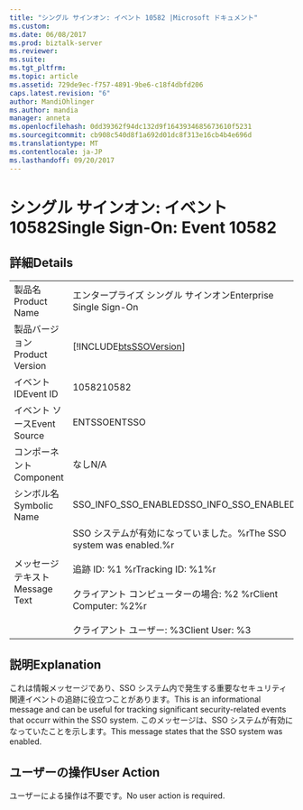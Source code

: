 ```yaml
---
title: "シングル サインオン: イベント 10582 |Microsoft ドキュメント"
ms.custom: 
ms.date: 06/08/2017
ms.prod: biztalk-server
ms.reviewer: 
ms.suite: 
ms.tgt_pltfrm: 
ms.topic: article
ms.assetid: 729de9ec-f757-4891-9be6-c18f4dbfd206
caps.latest.revision: "6"
author: MandiOhlinger
ms.author: mandia
manager: anneta
ms.openlocfilehash: 0dd39362f94dc132d9f1643934685673610f5231
ms.sourcegitcommit: cb908c540d8f1a692d01dc8f313e16cb4b4e696d
ms.translationtype: MT
ms.contentlocale: ja-JP
ms.lasthandoff: 09/20/2017
---
```

# <a name="single-sign-on-event-10582"></a><span data-ttu-id="9b9e9-102">シングル サインオン: イベント 10582</span><span class="sxs-lookup"><span data-stu-id="9b9e9-102">Single Sign-On: Event 10582</span></span>
## <a name="details"></a><span data-ttu-id="9b9e9-103">詳細</span><span class="sxs-lookup"><span data-stu-id="9b9e9-103">Details</span></span>  
  
|||  
|-|-|  
|<span data-ttu-id="9b9e9-104">製品名</span><span class="sxs-lookup"><span data-stu-id="9b9e9-104">Product Name</span></span>|<span data-ttu-id="9b9e9-105">エンタープライズ シングル サインオン</span><span class="sxs-lookup"><span data-stu-id="9b9e9-105">Enterprise Single Sign-On</span></span>|  
|<span data-ttu-id="9b9e9-106">製品バージョン</span><span class="sxs-lookup"><span data-stu-id="9b9e9-106">Product Version</span></span>|[!INCLUDE[btsSSOVersion](../includes/btsssoversion-md.md)]|  
|<span data-ttu-id="9b9e9-107">イベント ID</span><span class="sxs-lookup"><span data-stu-id="9b9e9-107">Event ID</span></span>|<span data-ttu-id="9b9e9-108">10582</span><span class="sxs-lookup"><span data-stu-id="9b9e9-108">10582</span></span>|  
|<span data-ttu-id="9b9e9-109">イベント ソース</span><span class="sxs-lookup"><span data-stu-id="9b9e9-109">Event Source</span></span>|<span data-ttu-id="9b9e9-110">ENTSSO</span><span class="sxs-lookup"><span data-stu-id="9b9e9-110">ENTSSO</span></span>|  
|<span data-ttu-id="9b9e9-111">コンポーネント</span><span class="sxs-lookup"><span data-stu-id="9b9e9-111">Component</span></span>|<span data-ttu-id="9b9e9-112">なし</span><span class="sxs-lookup"><span data-stu-id="9b9e9-112">N/A</span></span>|  
|<span data-ttu-id="9b9e9-113">シンボル名</span><span class="sxs-lookup"><span data-stu-id="9b9e9-113">Symbolic Name</span></span>|<span data-ttu-id="9b9e9-114">SSO_INFO_SSO_ENABLED</span><span class="sxs-lookup"><span data-stu-id="9b9e9-114">SSO_INFO_SSO_ENABLED</span></span>|  
|<span data-ttu-id="9b9e9-115">メッセージ テキスト</span><span class="sxs-lookup"><span data-stu-id="9b9e9-115">Message Text</span></span>|<span data-ttu-id="9b9e9-116">SSO システムが有効になっていました。%r</span><span class="sxs-lookup"><span data-stu-id="9b9e9-116">The SSO system was enabled.%r</span></span><br /><br /> <span data-ttu-id="9b9e9-117">追跡 ID: %1 %r</span><span class="sxs-lookup"><span data-stu-id="9b9e9-117">Tracking ID: %1%r</span></span><br /><br /> <span data-ttu-id="9b9e9-118">クライアント コンピューターの場合: %2 %r</span><span class="sxs-lookup"><span data-stu-id="9b9e9-118">Client Computer: %2%r</span></span><br /><br /> <span data-ttu-id="9b9e9-119">クライアント ユーザー: %3</span><span class="sxs-lookup"><span data-stu-id="9b9e9-119">Client User: %3</span></span>|  
  
## <a name="explanation"></a><span data-ttu-id="9b9e9-120">説明</span><span class="sxs-lookup"><span data-stu-id="9b9e9-120">Explanation</span></span>  
 <span data-ttu-id="9b9e9-121">これは情報メッセージであり、SSO システム内で発生する重要なセキュリティ関連イベントの追跡に役立つことがあります。</span><span class="sxs-lookup"><span data-stu-id="9b9e9-121">This is an informational message and can be useful for tracking significant security-related events that occurr within the SSO system.</span></span> <span data-ttu-id="9b9e9-122">このメッセージは、SSO システムが有効になっていたことを示します。</span><span class="sxs-lookup"><span data-stu-id="9b9e9-122">This message states that the SSO system was enabled.</span></span>  
  
## <a name="user-action"></a><span data-ttu-id="9b9e9-123">ユーザーの操作</span><span class="sxs-lookup"><span data-stu-id="9b9e9-123">User Action</span></span>  
 <span data-ttu-id="9b9e9-124">ユーザーによる操作は不要です。</span><span class="sxs-lookup"><span data-stu-id="9b9e9-124">No user action is required.</span></span>